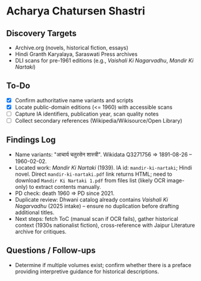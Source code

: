 # Acharya Chatursen Shastri

## Discovery Targets
- Archive.org (novels, historical fiction, essays)
- Hindi Granth Karyalaya, Saraswati Press archives
- DLI scans for pre-1961 editions (e.g., *Vaishali Ki Nagarvadhu*, *Mandir Ki Nartaki*)

## To-Do
- [x] Confirm authoritative name variants and scripts
- [x] Locate public-domain editions (<= 1960) with accessible scans
- [ ] Capture IA identifiers, publication year, scan quality notes
- [ ] Collect secondary references (Wikipedia/Wikisource/Open Library)

## Findings Log
- Name variants: "आचार्य चतुरसेन शास्त्री". Wikidata Q3271756 ⇒ 1891-08-26 – 1960-02-02.
- Located work: *Mandir Ki Nartaki* (1939). IA id: `mandir-ki-nartaki`; Hindi novel. Direct `mandir-ki-nartaki.pdf` link returns HTML; need to download `Mandir Ki Nartaki 1.pdf` from files list (likely OCR image-only) to extract contents manually.
- PD check: death 1960 ⇒ PD since 2021.
- Duplicate review: Dhwani catalog already contains *Vaishali Ki Nagarvadhu* (2025 intake) – ensure no duplication before drafting additional titles.
- Next steps: fetch ToC (manual scan if OCR fails), gather historical context (1930s nationalist fiction), cross-reference with Jaipur Literature archive for critiques.

## Questions / Follow-ups
- Determine if multiple volumes exist; confirm whether there is a preface providing interpretive guidance for historical descriptions.
